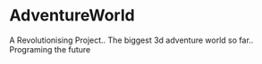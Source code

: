 # AdventureWorld
A Revolutionising Project.. The biggest 3d adventure world so far.. Programing the future 
